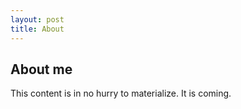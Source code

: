 ```yaml
---
layout: post
title: About
---
```


## About me
This content is in no hurry to materialize. It is coming.
